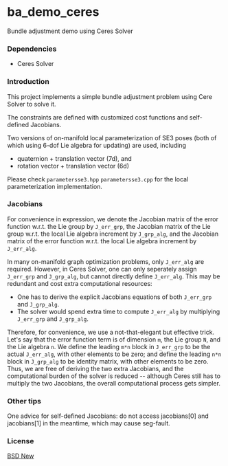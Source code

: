 # ba_demo_ceres

Bundle adjustment demo using Ceres Solver

### Dependencies

- Ceres Solver

### Introduction 

This project implements a simple bundle adjustment problem using Cere Solver to solve it. 

The constraints are defined with customized cost functions and self-defined Jacobians.

Two versions of on-manifold local parameterization of SE3 poses (both of which using 6-dof Lie algebra for updating) are used, including

  - quaternion + translation vector (7d), and
  - rotation vector + translation vector (6d)

Please check `parametersse3.hpp` `parametersse3.cpp` for the local parameterization implementation.

### Jacobians

For convenience in expression, we denote the Jacobian matrix of the error function w.r.t. the Lie group by `J_err_grp`, the Jacobian matrix of the Lie group w.r.t. the local Lie algebra increment by `J_grp_alg`, and the Jacobian matrix of the error function w.r.t. the local Lie algebra increment by `J_err_alg`.

In many on-manifold graph optimization problems, only `J_err_alg` are required.  However, in Ceres Solver, one can only seperately assign `J_err_grp` and `J_grp_alg`, but cannot directly define `J_err_alg`. This may be redundant and cost extra computational resources:

  - One has to derive the explicit Jacobians equations of both `J_err_grp` and `J_grp_alg`.
  - The solver would spend extra time to compute `J_err_alg` by multiplying `J_err_grp` and `J_grp_alg`.

Therefore, for convenience, we use a not-that-elegant but effective trick. Let's say that the error function term is of dimension `m`, the Lie group `N`, and the Lie algebra `n`. We define the leading `m*n` block in  `J_err_grp` to be the actual `J_err_alg`, with other elements to be zero; and define the leading `n*n` block in `J_grp_alg` to be identity matrix, with other elements to be zero. Thus, we are free of deriving the two extra Jacobians, and the computational burden of the solver is reduced -- although Ceres still has to multiply the two Jacobians, the overall computational process gets simpler.
 
### Other tips

One advice for self-defined Jacobians: do not access jacobians[0] and jacobians[1] in the meantime, which may cause seg-fault.


### License 

[BSD New](LICENSE)
